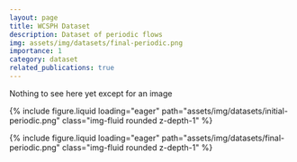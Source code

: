 ```yaml
---
layout: page
title: WCSPH Dataset
description: Dataset of periodic flows
img: assets/img/datasets/final-periodic.png
importance: 1
category: dataset
related_publications: true
---
```


Nothing to see here yet except for an image

{% include figure.liquid loading="eager" path="assets/img/datasets/initial-periodic.png" class="img-fluid rounded z-depth-1" %}

{% include figure.liquid loading="eager" path="assets/img/datasets/final-periodic.png" class="img-fluid rounded z-depth-1" %}